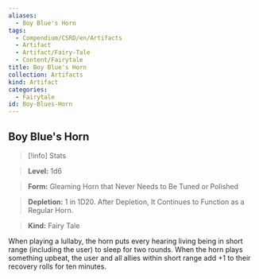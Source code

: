 ```yaml
---
aliases:
  - Boy Blue's Horn
tags:
  - Compendium/CSRD/en/Artifacts
  - Artifact
  - Artifact/Fairy-Tale
  - Content/Fairytale
title: Boy Blue's Horn
collection: Artifacts
kind: Artifact
categories:
  - Fairytale
id: Boy-Blues-Horn
---
```

## Boy Blue's Horn    
>[!info] Stats    
> **Level:** 1d6    
> **Form:** Gleaming Horn that Never Needs to Be Tuned or Polished    
> **Depletion:** 1 in 1D20. After Depletion, It Continues to Function as a Regular Horn.    
> **Kind:** Fairy Tale  
    
When playing a lullaby, the horn puts every hearing living being in short range (including the user) to sleep for two rounds. When the horn plays something upbeat, the user and all allies within short range add +1 to their recovery rolls for ten minutes.
